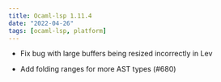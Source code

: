 ```yaml
---
title: Ocaml-lsp 1.11.4
date: "2022-04-26"
tags: [ocaml-lsp, platform]
---
```


- Fix bug with large buffers being resized incorrectly in Lev

- Add folding ranges for more AST types (#680)
